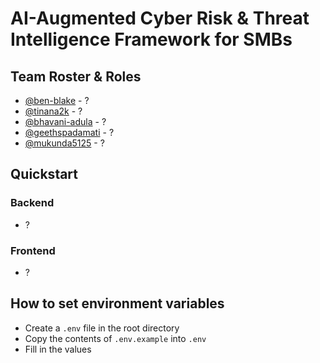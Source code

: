 # AI-Augmented Cyber Risk & Threat Intelligence Framework for SMBs

## Team Roster & Roles

- [@ben-blake](https://github.com/ben-blake) - ?
- [@tinana2k](https://github.com/tinana2k) - ?
- [@bhavani-adula](https://github.com/Bhavani-Adula) - ?
- [@geethspadamati](https://github.com/Geethspadamati) - ?
- [@mukunda5125](https://github.com/mukunda5125) - ?

## Quickstart

### Backend

<!-- quickstart for backend (local run) -->

- ?

### Frontend

<!-- quickstart for frontend (local run) -->

- ?

## How to set environment variables

- Create a `.env` file in the root directory
- Copy the contents of `.env.example` into `.env`
- Fill in the values
